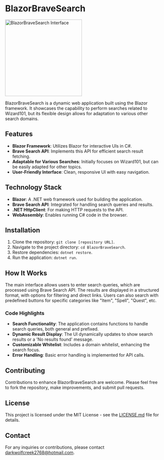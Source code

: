 # BlazorBraveSearch

<img src="https://i.imgur.com/8cfTuJj.png" alt="BlazorBraveSearch Interface" width="250"/>

BlazorBraveSearch is a dynamic web application built using the Blazor framework. It showcases the capability to perform searches related to Wizard101, but its flexible design allows for adaptation to various other search domains.

## Features

- **Blazor Framework**: Utilizes Blazor for interactive UIs in C#.
- **Brave Search API**: Implements this API for efficient search result fetching.
- **Adaptable for Various Searches**: Initially focuses on Wizard101, but can be easily adapted for other topics.
- **User-Friendly Interface**: Clean, responsive UI with easy navigation.

## Technology Stack

- **Blazor**: A .NET web framework used for building the application.
- **Brave Search API**: Integrated for handling search queries and results.
- **.NET HttpClient**: For making HTTP requests to the API.
- **WebAssembly**: Enables running C# code in the browser.

## Installation

1. Clone the repository: `git clone [repository URL]`.
2. Navigate to the project directory: `cd BlazorBraveSearch`.
3. Restore dependencies: `dotnet restore`.
4. Run the application: `dotnet run`.

## How It Works

The main interface allows users to enter search queries, which are processed using Brave Search API. The results are displayed in a structured format, with options for filtering and direct links. Users can also search with predefined buttons for specific categories like "Item", "Spell", "Quest", etc.

### Code Highlights

- **Search Functionality**: The application contains functions to handle search queries, both general and prefixed. 
- **Dynamic Result Display**: The UI dynamically updates to show search results or a 'No results found' message.
- **Customizable Whitelist**: Includes a domain whitelist, enhancing the search focus.
- **Error Handling**: Basic error handling is implemented for API calls.

## Contributing

Contributions to enhance BlazorBraveSearch are welcome. Please feel free to fork the repository, make improvements, and submit pull requests.

## License

This project is licensed under the MIT License - see the [LICENSE.md](LICENSE.md) file for details.

## Contact

For any inquiries or contributions, please contact darkwolfcreek2768@hotmail.com.
